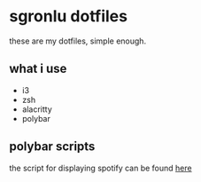 # sgronlu dotfiles

these are my dotfiles, simple enough.
## what i use
- i3
- zsh
- alacritty
- polybar



## polybar scripts

the script for displaying spotify can be found [here](https://github.com/Jvanrhijn/polybar-spotify) 



